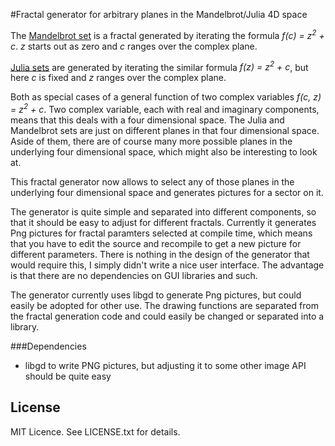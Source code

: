 
#Fractal generator for arbitrary planes in the Mandelbrot/Julia 4D space

The [Mandelbrot set][1] is a fractal generated by iterating the formula *f(c) = z<sup>2</sup> + c*.
*z* starts out as zero and *c* ranges over the complex plane.

[Julia sets][2] are generated by iterating the similar formula *f(z) = z<sup>2</sup> + c*,
but here *c* is fixed and *z* ranges over the complex plane.

Both as special cases of a general function of two complex variables *f(c, z) = z<sup>2</sup> + c*.
Two complex variable, each with real and imaginary components, means that this deals with a four
dimensional space. The Julia and Mandelbrot sets are just on different planes in that four dimensional
space. Aside of them, there are of course many more possible planes in the underlying four
dimensional space, which might also be interesting to look at.

This fractal generator now allows to select any of those planes in the underlying four dimensional
space and generates pictures for a sector on it. 

The generator is quite simple and separated into different components, so that it should be
easy to adjust for different fractals. Currently it generates Png pictures for fractal paramters
selected at compile time, which means that you have to edit the source and recompile to get
a new picture for different parameters. There is nothing in the design of the generator that would
require this, I simply didn't write a nice user interface. The advantage is that there are no
dependencies on GUI libraries and such.

The generator currently uses libgd to generate Png pictures, but could easily be adopted for other
use. The drawing functions are separated from the fractal generation code and could easily be
changed or separated into a library.

###Dependencies

- libgd to write PNG pictures, but adjusting it to some other image API should be quite easy

## License

MIT Licence. See LICENSE.txt for details.

 [1]: http://en.wikipedia.org/wiki/Mandelbrot_set
 [2]: http://en.wikipedia.org/wiki/Julia_set#Quadratic_polynomials

